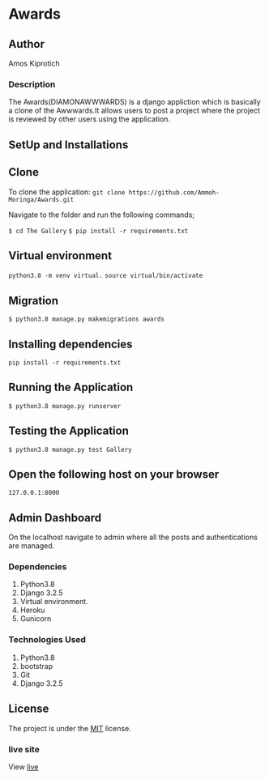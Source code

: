 
# Awards

## Author
Amos Kiprotich

### Description
The Awards(DIAMONAWWWARDS) is a django appliction which is basically a clone of the Awwwards.It allows users to post a project where the project is reviewed by other users using the application.

## SetUp and Installations


## Clone

To clone the application:
`git clone https://github.com/Ammoh-Moringa/Awards.git`

Navigate to the folder and run the following commands;

`$ cd The Gallery`
`$ pip install -r requirements.txt`

## Virtual environment

`python3.8 -m venv virtual.`
`source virtual/bin/activate`

## Migration

`$ python3.8 manage.py makemigrations awards`

## Installing dependencies

`pip install -r requirements.txt`

## Running the Application

`$ python3.8 manage.py runserver`

## Testing the Application

`$ python3.8 manage.py test Gallery`

## Open the following host on your browser 
`127.0.0.1:8000`

## Admin Dashboard

On the localhost navigate to admin where all the posts and authentications are managed.

### Dependencies
1. Python3.8
2. Django 3.2.5
3. Virtual environment.
4. Heroku
5. Gunicorn

### Technologies Used
1. Python3.8
2. bootstrap
3. Git
4. Django 3.2.5



## License
The project is under the [MIT](licence) license.

### live site

View [live]()